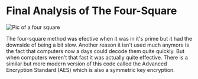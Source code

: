 # Final Analysis of The Four-Square

![Pic of a four square](https://crypto.interactive-maths.com/uploads/1/1/3/4/11345755/2024722_orig.jpg)

The four-square method was efective when it was in it's prime but it had the downside of being a bit slow. Another reason it isn't used much anymore is the fact that computers now a days could decode them quite quickly.
But when computers weren't that fast it was actually quite effective. There is a similar but more modern version of this code called the Advanced Encryption Standard (AES) which is also a symmetric key encryption.
